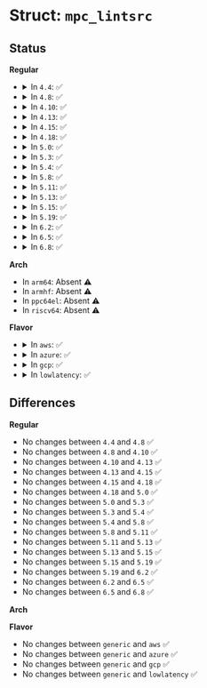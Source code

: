 # Struct: <code>mpc_lintsrc</code>

## Status
<b>Regular</b>
<ul>
<li>
<details>
<summary>In <code>4.4</code>: ✅</summary>

```c
struct mpc_lintsrc {
    unsigned char type;
    unsigned char irqtype;
    short unsigned int irqflag;
    unsigned char srcbusid;
    unsigned char srcbusirq;
    unsigned char destapic;
    unsigned char destapiclint;
};
```
</details>
</li>
<li>
<details>
<summary>In <code>4.8</code>: ✅</summary>

```c
struct mpc_lintsrc {
    unsigned char type;
    unsigned char irqtype;
    short unsigned int irqflag;
    unsigned char srcbusid;
    unsigned char srcbusirq;
    unsigned char destapic;
    unsigned char destapiclint;
};
```
</details>
</li>
<li>
<details>
<summary>In <code>4.10</code>: ✅</summary>

```c
struct mpc_lintsrc {
    unsigned char type;
    unsigned char irqtype;
    short unsigned int irqflag;
    unsigned char srcbusid;
    unsigned char srcbusirq;
    unsigned char destapic;
    unsigned char destapiclint;
};
```
</details>
</li>
<li>
<details>
<summary>In <code>4.13</code>: ✅</summary>

```c
struct mpc_lintsrc {
    unsigned char type;
    unsigned char irqtype;
    short unsigned int irqflag;
    unsigned char srcbusid;
    unsigned char srcbusirq;
    unsigned char destapic;
    unsigned char destapiclint;
};
```
</details>
</li>
<li>
<details>
<summary>In <code>4.15</code>: ✅</summary>

```c
struct mpc_lintsrc {
    unsigned char type;
    unsigned char irqtype;
    short unsigned int irqflag;
    unsigned char srcbusid;
    unsigned char srcbusirq;
    unsigned char destapic;
    unsigned char destapiclint;
};
```
</details>
</li>
<li>
<details>
<summary>In <code>4.18</code>: ✅</summary>

```c
struct mpc_lintsrc {
    unsigned char type;
    unsigned char irqtype;
    short unsigned int irqflag;
    unsigned char srcbusid;
    unsigned char srcbusirq;
    unsigned char destapic;
    unsigned char destapiclint;
};
```
</details>
</li>
<li>
<details>
<summary>In <code>5.0</code>: ✅</summary>

```c
struct mpc_lintsrc {
    unsigned char type;
    unsigned char irqtype;
    short unsigned int irqflag;
    unsigned char srcbusid;
    unsigned char srcbusirq;
    unsigned char destapic;
    unsigned char destapiclint;
};
```
</details>
</li>
<li>
<details>
<summary>In <code>5.3</code>: ✅</summary>

```c
struct mpc_lintsrc {
    unsigned char type;
    unsigned char irqtype;
    short unsigned int irqflag;
    unsigned char srcbusid;
    unsigned char srcbusirq;
    unsigned char destapic;
    unsigned char destapiclint;
};
```
</details>
</li>
<li>
<details>
<summary>In <code>5.4</code>: ✅</summary>

```c
struct mpc_lintsrc {
    unsigned char type;
    unsigned char irqtype;
    short unsigned int irqflag;
    unsigned char srcbusid;
    unsigned char srcbusirq;
    unsigned char destapic;
    unsigned char destapiclint;
};
```
</details>
</li>
<li>
<details>
<summary>In <code>5.8</code>: ✅</summary>

```c
struct mpc_lintsrc {
    unsigned char type;
    unsigned char irqtype;
    short unsigned int irqflag;
    unsigned char srcbusid;
    unsigned char srcbusirq;
    unsigned char destapic;
    unsigned char destapiclint;
};
```
</details>
</li>
<li>
<details>
<summary>In <code>5.11</code>: ✅</summary>

```c
struct mpc_lintsrc {
    unsigned char type;
    unsigned char irqtype;
    short unsigned int irqflag;
    unsigned char srcbusid;
    unsigned char srcbusirq;
    unsigned char destapic;
    unsigned char destapiclint;
};
```
</details>
</li>
<li>
<details>
<summary>In <code>5.13</code>: ✅</summary>

```c
struct mpc_lintsrc {
    unsigned char type;
    unsigned char irqtype;
    short unsigned int irqflag;
    unsigned char srcbusid;
    unsigned char srcbusirq;
    unsigned char destapic;
    unsigned char destapiclint;
};
```
</details>
</li>
<li>
<details>
<summary>In <code>5.15</code>: ✅</summary>

```c
struct mpc_lintsrc {
    unsigned char type;
    unsigned char irqtype;
    short unsigned int irqflag;
    unsigned char srcbusid;
    unsigned char srcbusirq;
    unsigned char destapic;
    unsigned char destapiclint;
};
```
</details>
</li>
<li>
<details>
<summary>In <code>5.19</code>: ✅</summary>

```c
struct mpc_lintsrc {
    unsigned char type;
    unsigned char irqtype;
    short unsigned int irqflag;
    unsigned char srcbusid;
    unsigned char srcbusirq;
    unsigned char destapic;
    unsigned char destapiclint;
};
```
</details>
</li>
<li>
<details>
<summary>In <code>6.2</code>: ✅</summary>

```c
struct mpc_lintsrc {
    unsigned char type;
    unsigned char irqtype;
    short unsigned int irqflag;
    unsigned char srcbusid;
    unsigned char srcbusirq;
    unsigned char destapic;
    unsigned char destapiclint;
};
```
</details>
</li>
<li>
<details>
<summary>In <code>6.5</code>: ✅</summary>

```c
struct mpc_lintsrc {
    unsigned char type;
    unsigned char irqtype;
    short unsigned int irqflag;
    unsigned char srcbusid;
    unsigned char srcbusirq;
    unsigned char destapic;
    unsigned char destapiclint;
};
```
</details>
</li>
<li>
<details>
<summary>In <code>6.8</code>: ✅</summary>

```c
struct mpc_lintsrc {
    unsigned char type;
    unsigned char irqtype;
    short unsigned int irqflag;
    unsigned char srcbusid;
    unsigned char srcbusirq;
    unsigned char destapic;
    unsigned char destapiclint;
};
```
</details>
</li>
</ul>
<b>Arch</b>
<ul>
<li>
In <code>arm64</code>: Absent ⚠️
</li>
<li>
In <code>armhf</code>: Absent ⚠️
</li>
<li>
In <code>ppc64el</code>: Absent ⚠️
</li>
<li>
In <code>riscv64</code>: Absent ⚠️
</li>
</ul>
<b>Flavor</b>
<ul>
<li>
<details>
<summary>In <code>aws</code>: ✅</summary>

```c
struct mpc_lintsrc {
    unsigned char type;
    unsigned char irqtype;
    short unsigned int irqflag;
    unsigned char srcbusid;
    unsigned char srcbusirq;
    unsigned char destapic;
    unsigned char destapiclint;
};
```
</details>
</li>
<li>
<details>
<summary>In <code>azure</code>: ✅</summary>

```c
struct mpc_lintsrc {
    unsigned char type;
    unsigned char irqtype;
    short unsigned int irqflag;
    unsigned char srcbusid;
    unsigned char srcbusirq;
    unsigned char destapic;
    unsigned char destapiclint;
};
```
</details>
</li>
<li>
<details>
<summary>In <code>gcp</code>: ✅</summary>

```c
struct mpc_lintsrc {
    unsigned char type;
    unsigned char irqtype;
    short unsigned int irqflag;
    unsigned char srcbusid;
    unsigned char srcbusirq;
    unsigned char destapic;
    unsigned char destapiclint;
};
```
</details>
</li>
<li>
<details>
<summary>In <code>lowlatency</code>: ✅</summary>

```c
struct mpc_lintsrc {
    unsigned char type;
    unsigned char irqtype;
    short unsigned int irqflag;
    unsigned char srcbusid;
    unsigned char srcbusirq;
    unsigned char destapic;
    unsigned char destapiclint;
};
```
</details>
</li>
</ul>

## Differences
<b>Regular</b>
<ul>
<li>
No changes between <code>4.4</code> and <code>4.8</code> ✅
</li>
<li>
No changes between <code>4.8</code> and <code>4.10</code> ✅
</li>
<li>
No changes between <code>4.10</code> and <code>4.13</code> ✅
</li>
<li>
No changes between <code>4.13</code> and <code>4.15</code> ✅
</li>
<li>
No changes between <code>4.15</code> and <code>4.18</code> ✅
</li>
<li>
No changes between <code>4.18</code> and <code>5.0</code> ✅
</li>
<li>
No changes between <code>5.0</code> and <code>5.3</code> ✅
</li>
<li>
No changes between <code>5.3</code> and <code>5.4</code> ✅
</li>
<li>
No changes between <code>5.4</code> and <code>5.8</code> ✅
</li>
<li>
No changes between <code>5.8</code> and <code>5.11</code> ✅
</li>
<li>
No changes between <code>5.11</code> and <code>5.13</code> ✅
</li>
<li>
No changes between <code>5.13</code> and <code>5.15</code> ✅
</li>
<li>
No changes between <code>5.15</code> and <code>5.19</code> ✅
</li>
<li>
No changes between <code>5.19</code> and <code>6.2</code> ✅
</li>
<li>
No changes between <code>6.2</code> and <code>6.5</code> ✅
</li>
<li>
No changes between <code>6.5</code> and <code>6.8</code> ✅
</li>
</ul>
<b>Arch</b>
<ul>
</ul>
<b>Flavor</b>
<ul>
<li>
No changes between <code>generic</code> and <code>aws</code> ✅
</li>
<li>
No changes between <code>generic</code> and <code>azure</code> ✅
</li>
<li>
No changes between <code>generic</code> and <code>gcp</code> ✅
</li>
<li>
No changes between <code>generic</code> and <code>lowlatency</code> ✅
</li>
</ul>
